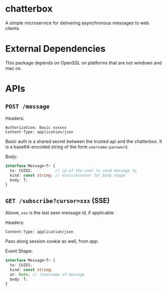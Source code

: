 # chatterbox
A simple microservice for delivering asynchronous messages to web clients.

# External Dependencies

This package depends on OpenSSL on platforms that are not windows and mac os.

# APIs

## `POST /message`

Headers:
```
Authorization: Basic xxxxxx
Content-Type: application/json
```

Basic auth is a shared secret between the trusted api and the chatterbox.
It is a base64-encoded string of the form `username:password`.

Body:
```typescript
interface Message<T> {
  to: CUID2;          // id of the user to send message to
  kind: const string; // discriminator for body shape
  body: T;
}
```

## `GET /subscribe?cursor=xxx` (SSE)

Above, `xxx` is the last seen message id, if applicable.

Headers:
```
Content-Type: application/json
```

Pass along session cookie as well, from app.

Event Shape:
```typescript
interface Message<T> {
  to: CUID2;
  kind: const string;
  at: Date; // timestamp of message
  body: T;
}
```
